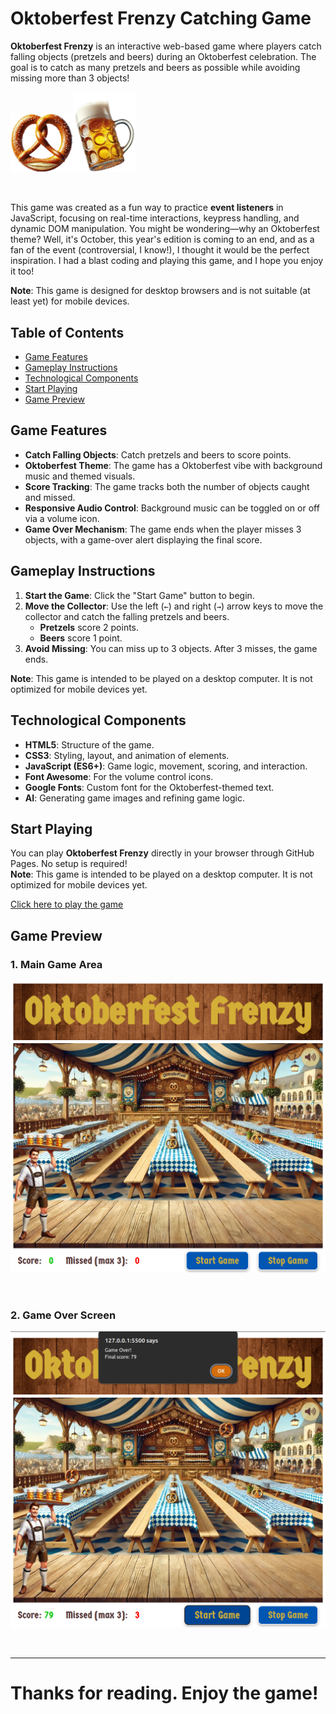 # Oktoberfest Frenzy Catching Game

**Oktoberfest Frenzy** is an interactive web-based game where players catch falling objects (pretzels and beers) during an Oktoberfest celebration. The goal is to catch as many pretzels and beers as possible while avoiding missing more than 3 objects!

<img src="./images/brezel.png" alt="Brezel" width="100" /><img src="./images/beer.png" alt="Beer" width="100" />

<br>

This game was created as a fun way to practice **event listeners** in JavaScript, focusing on real-time interactions, keypress handling, and dynamic DOM manipulation. You might be wondering—why an Oktoberfest theme? Well, it's October, this year's edition is coming to an end, and as a fan of the event (controversial, I know!), I thought it would be the perfect inspiration. I had a blast coding and playing this game, and I hope you enjoy it too!

**Note**: This game is designed for desktop browsers and is not suitable (at least yet) for mobile devices.

## Table of Contents

- [Game Features](#game-features)
- [Gameplay Instructions](#gameplay-instructions)
- [Technological Components](#technological-components)
- [Start Playing](#start-playing)
- [Game Preview](#game-preview)

## Game Features

- **Catch Falling Objects**: Catch pretzels and beers to score points.
- **Oktoberfest Theme**: The game has a Oktoberfest vibe with background music and themed visuals.
- **Score Tracking**: The game tracks both the number of objects caught and missed.
- **Responsive Audio Control**: Background music can be toggled on or off via a volume icon.
- **Game Over Mechanism**: The game ends when the player misses 3 objects, with a game-over alert displaying the final score.

## Gameplay Instructions

1. **Start the Game**: Click the "Start Game" button to begin.
2. **Move the Collector**: Use the left (`←`) and right (`→`) arrow keys to move the collector and catch the falling pretzels and beers.
   - **Pretzels** score 2 points.
   - **Beers** score 1 point.
3. **Avoid Missing**: You can miss up to 3 objects. After 3 misses, the game ends.

**Note**: This game is intended to be played on a desktop computer. It is not optimized for mobile devices yet.

## Technological Components

- **HTML5**: Structure of the game.
- **CSS3**: Styling, layout, and animation of elements.
- **JavaScript (ES6+)**: Game logic, movement, scoring, and interaction.
- **Font Awesome**: For the volume control icons.
- **Google Fonts**: Custom font for the Oktoberfest-themed text.
- **AI**: Generating game images and refining game logic.

## Start Playing

You can play **Oktoberfest Frenzy** directly in your browser through GitHub Pages. No setup is required!   
**Note**: This game is intended to be played on a desktop computer. It is not optimized for mobile devices yet.

[Click here to play the game](https://diecatiamonteiro.github.io/Oktoberfest-Catching-Game/)



## Game Preview

### 1. Main Game Area

![Main Game Area](./game-screenshots/game-area.png)

<br>

### 2. Game Over Screen

![Game Over Screen](./game-screenshots/game-over.png)


<br>

---

# Thanks for reading. Enjoy the game!
